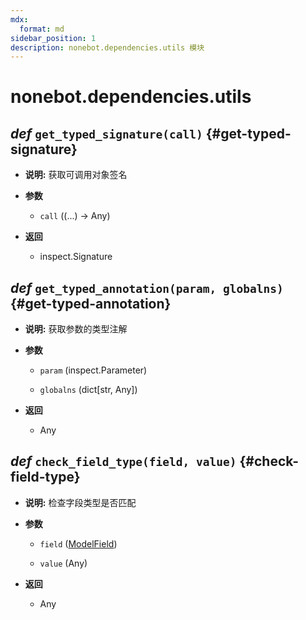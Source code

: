 ```yaml
---
mdx:
  format: md
sidebar_position: 1
description: nonebot.dependencies.utils 模块
---
```


# nonebot.dependencies.utils

## _def_ `get_typed_signature(call)` {#get-typed-signature}

- **说明:** 获取可调用对象签名

- **参数**

  - `call` ((...) -> Any)

- **返回**

  - inspect.Signature

## _def_ `get_typed_annotation(param, globalns)` {#get-typed-annotation}

- **说明:** 获取参数的类型注解

- **参数**

  - `param` (inspect.Parameter)

  - `globalns` (dict[str, Any])

- **返回**

  - Any

## _def_ `check_field_type(field, value)` {#check-field-type}

- **说明:** 检查字段类型是否匹配

- **参数**

  - `field` ([ModelField](../compat.md#ModelField))

  - `value` (Any)

- **返回**

  - Any
